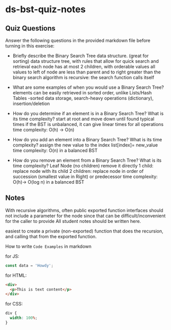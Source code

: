 # ds-bst-quiz-notes

## Quiz Questions

Answer the following questions in the provided markdown file before turning in this exercise:

- Briefly describe the Binary Search Tree data structure. (great for sorting)
  data structure tree, with rules that allow for quick search and retrieval
  each node has at most 2 children, with orderable values
  all values to left of node are less than parent and to right greater than
  the binary search algorithm is recursive: the search function calls itself

- What are some examples of when you would use a Binary Search Tree?
  elements can be easily retrieved in sorted order, unlike Lists/Hash Tables
  -sorted data storage, search-heavy operations (dictionary), insertion/deletion

- How do you determine if an element is in a Binary Search Tree? What is its time complexity?
  start at root and move down until found
  typical times
  if the BST is unbalanced, it can give linear times for all operations
  time complexity: O(h) -> O(n)

- How do you add an element into a Binary Search Tree? What is its time complexity?
  assign the new value to the index
  list[index]= new_value
  time complexity: O(n) in a balanced BST

- How do you remove an element from a Binary Search Tree? What is its time complexity?
  Leaf Node (no children) remove it directly
  1 child: replace node with its child
  2 children: replace node in order of succession (smallest value in Right) or predecessor
  time complexity: O(h)-> O(log n) in a balanced BST

## Notes

With recursive algorithms, often public exported function interfaces should not include a parameter for the node since that can be difficult/inconvenient for the caller to provide
All student notes should be written here.

easiest to create a private (non-exported) function that does the recursion, and calling that from the exported function.

How to write `Code Examples` in markdown

for JS:

```javascript
const data = 'Howdy';
```

for HTML:

```html
<div>
  <p>This is text content</p>
</div>
```

for CSS:

```css
div {
  width: 100%;
}
```
